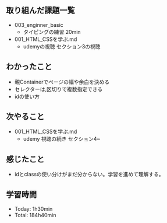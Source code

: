 ## 取り組んだ課題一覧
- 003_enginner_basic
  - タイピングの練習 20min
- 001_HTML_CSSを学ぶ.md
  - udemyの視聴 セクション3の視聴
## わかったこと
- 親Containerでページの幅や余白を決める
- セレクターは,区切りで複数指定できる
- idの使い方
## 次やること
- 001_HTML_CSSを学ぶ.md
  - udemy 視聴の続き セクション4~
## 感じたこと
  - idとclassの使い分けがまだ分からない。学習を進めて理解する。
## 学習時間
- Today: 1h30min
- Total: 184h40min